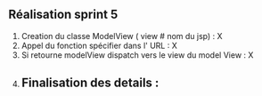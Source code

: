 ## Réalisation sprint 5

1. Creation du classe ModelView ( view # nom du jsp)            : X
2. Appel du fonction spécifier dans l' URL                      : X
3. Si retourne modelView dispatch vers le view du model View    : X
4. Finalisation des details                                     : 
    - 
